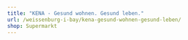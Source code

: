 ```yaml
---
title: "KENA - Gesund wohnen. Gesund leben."
url: /weissenburg-i-bay/kena-gesund-wohnen-gesund-leben/
shop: Supermarkt
---
```


